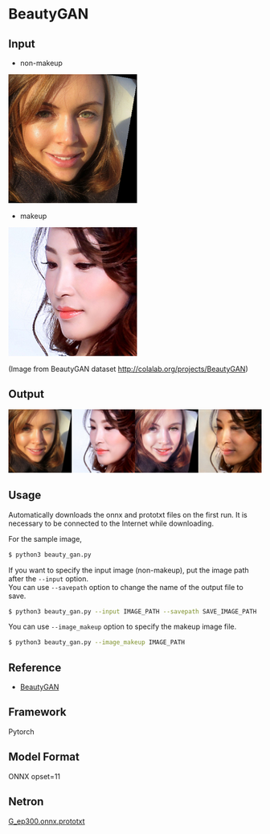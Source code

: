 # BeautyGAN

## Input

- non-makeup  
<img src="xfsy_0147.png" width=256px>
  
- makeup  
<img src="makeup_vFG48.png" width=256px>

(Image from BeautyGAN dataset http://colalab.org/projects/BeautyGAN)

## Output

![Output](output.png)

## Usage

Automatically downloads the onnx and prototxt files on the first run.
It is necessary to be connected to the Internet while downloading.

For the sample image,

``` bash
$ python3 beauty_gan.py
```

If you want to specify the input image (non-makeup), put the image path after the `--input` option.  
You can use `--savepath` option to change the name of the output file to save.

```bash
$ python3 beauty_gan.py --input IMAGE_PATH --savepath SAVE_IMAGE_PATH
```

You can use `--image_makeup` option to specify the makeup image file.

```bash
$ python3 beauty_gan.py --image_makeup IMAGE_PATH
```

## Reference

- [BeautyGAN](https://github.com/wtjiang98/BeautyGAN_pytorch)

## Framework

Pytorch

## Model Format

ONNX opset=11

## Netron

[G_ep300.onnx.prototxt](https://netron.app/?url=https://storage.googleapis.com/ailia-models/beauty_gan/G_ep300.onnx.prototxt)
